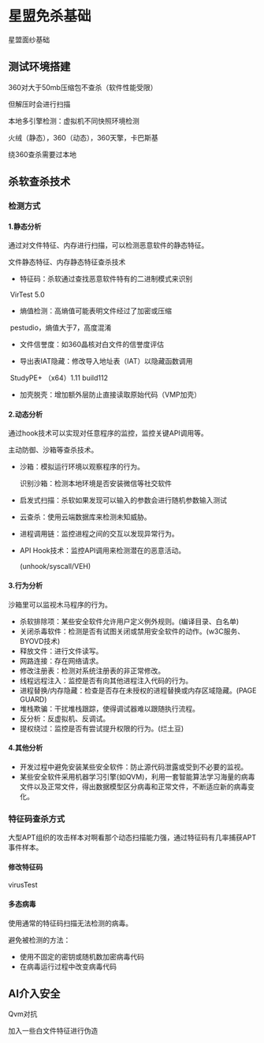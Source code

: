 # 星盟免杀基础


星盟面纱基础

<!--more-->

## 测试环境搭建

360对大于50mb压缩包不查杀（软件性能受限）

但解压时会进行扫描



本地多引擎检测：虚拟机不同快照环境检测

火绒（静态），360（动态），360天擎，卡巴斯基

绕360查杀需要过本地

## 杀软查杀技术

### 检测方式

#### 1.静态分析

通过对文件特征、内存进行扫描，可以检测恶意软件的静态特征。

文件静态特征、内存静态特征查杀技术

- 特征码：杀软通过查找恶意软件特有的二进制模式来识别

​		VirTest 5.0

- 熵值检测：高熵值可能表明文件经过了加密或压缩

​		pestudio，熵值大于7，高度混淆

-  文件信誉度：如360晶核对白文件的信誉度评估

- 导出表IAT隐藏：修改导入地址表（IAT）以隐藏函数调用

​		StudyPE+ （x64）1.11 build112

- 加壳脱壳：增加额外层防止直接读取原始代码（VMP加壳）

####  2.动态分析

通过hook技术可以实现对任意程序的监控，监控关键API调用等。

主动防御、沙箱等查杀技术。

- 沙箱：模拟运行环境以观察程序的行为。

  识别沙箱：检测本地环境是否安装微信等社交软件

- 启发式扫描：杀软如果发现可以输入的参数会进行随机参数输入测试

- 云查杀：使用云端数据库来检测未知威胁。

- 进程调用链：监控进程之间的交互以发现异常行为。

- API Hook技术：监控API调用来检测潜在的恶意活动。

  (unhook/syscall/VEH)

#### 3.行为分析

沙箱里可以监视木马程序的行为。

- 杀软排除项：某些安全软件允许用户定义例外规则。(编译目录、白名单)
- 关闭杀毒软件：检测是否有试图关闭或禁用安全软件的动作。(w3C服务、BYOVD技术)
- 释放文件：进行文件读写。
- 网路连接：存在网络请求。
- 修改注册表：检测对系统注册表的非正常修改。
- 线程远程注入：监控是否有向其他进程注入代码的行为。
- 进程替换/内存隐藏：检查是否存在未授权的进程替换或内存区域隐藏。(PAGE GUARD)
- 堆栈欺骗：干扰堆栈跟踪，使得调试器难以跟随执行流程。
- 反分析：反虚拟机、反调试。
- 提权绕过：监控是否有尝试提升权限的行为。(烂土豆)

#### 4.其他分析

- 开发过程中避免安装某些安全软件：防止源代码泄露或受到不必要的监视。
- 某些安全软件采用机器学习引擎(如QVM)，利用一套智能算法学习海量的病毒文件以及正常文件，得出数据模型区分病毒和正常文件，不断适应新的病毒变化。

### 特征码查杀方式

大型APT组织的攻击样本对啊看那个动态扫描能力强，通过特征码有几率捕获APT事件样本。

#### 修改特征码

virusTest

#### 多态病毒

使用通常的特征码扫描无法检测的病毒。

避免被检测的方法：

- 使用不固定的密钥或随机数加密病毒代码
- 在病毒运行过程中改变病毒代码

## AI介入安全

Qvm对抗

加入一些白文件特征进行伪造
